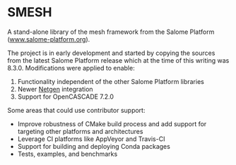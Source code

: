 # SMESH
A stand-alone library of the mesh framework from the Salome Platform
(www.salome-platform.org).

The project is in early development and started by copying the sources from the
latest Salome Platform release which at the time of this writing was 8.3.0.
Modifications were applied to enable:

1. Functionality independent of the other Salome Platform libraries
2. Newer [Netgen](https://github.com/LaughlinResearch/netgen4smesh) integration
3. Support for OpenCASCADE 7.2.0

Some areas that could use contributor support:

* Improve robustness of CMake build process and add support for targeting other
  platforms and architectures
* Leverage CI platforms like AppVeyor and Travis-CI
* Support for building and deploying Conda packages
* Tests, examples, and benchmarks

